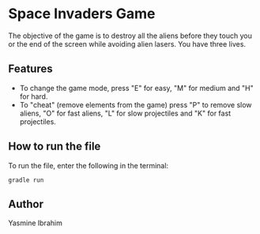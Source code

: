 # Space Invaders Game
The objective of the game is to destroy all the aliens before they touch you or the end of the screen while avoiding alien lasers. You have three lives. 

## Features
* To change the game mode, press "E" for easy, "M" for medium and "H" for hard. 
* To "cheat" (remove elements from the game) press "P" to remove slow aliens, "O" for fast aliens, "L" for slow projectiles and "K" for fast projectiles.

## How to run the file
To run the file, enter the following in the terminal: 
```
gradle run
```

## Author
Yasmine Ibrahim 
